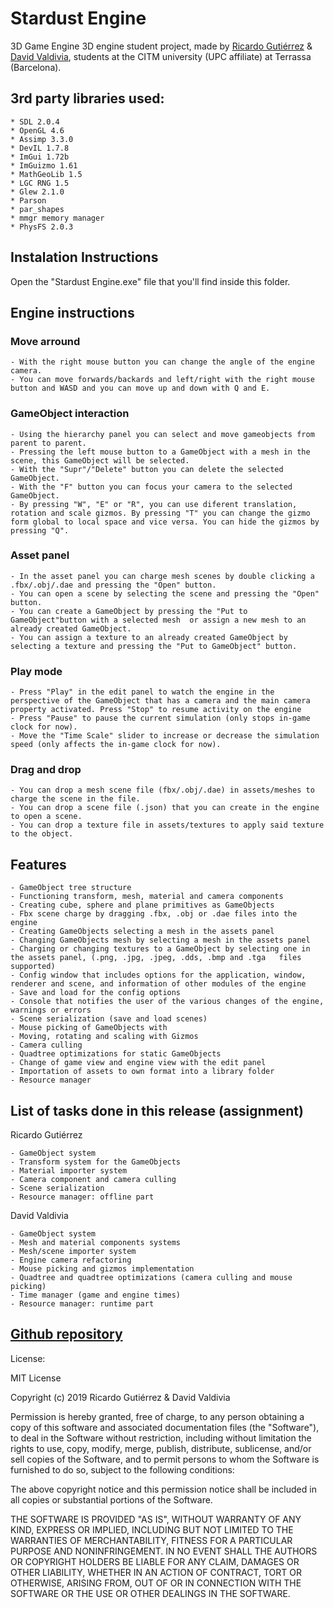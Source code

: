 # Stardust Engine
 3D Game Engine
3D engine student project, made by [Ricardo Gutiérrez](https://twitter.com/reRikarudo) & [David Valdivia](https://twitter.com/ValdiviaDev), students at the CITM university (UPC affiliate) at Terrassa (Barcelona).

## 3rd party libraries used:
	
	* SDL 2.0.4
	* OpenGL 4.6
	* Assimp 3.3.0
	* DevIL 1.7.8
	* ImGui 1.72b
	* ImGuizmo 1.61
	* MathGeoLib 1.5
	* LGC RNG 1.5
	* Glew 2.1.0
	* Parson
	* par_shapes
	* mmgr memory manager
	* PhysFS 2.0.3

## Instalation Instructions
Open the "Stardust Engine.exe" file that you'll find inside this folder.

## Engine instructions

  ### Move arround
  	- With the right mouse button you can change the angle of the engine camera.
	- You can move forwards/backards and left/right with the right mouse button and WASD and you can move up and down with Q and E.
	
  ### GameObject interaction
  	- Using the hierarchy panel you can select and move gameobjects from parent to parent.
	- Pressing the left mouse button to a GameObject with a mesh in the scene, this GameObject will be selected.
	- With the "Supr"/"Delete" button you can delete the selected GameObject.
	- With the "F" button you can focus your camera to the selected GameObject.
	- By pressing "W", "E" or "R", you can use diferent translation, rotation and scale gizmos. By pressing "T" you can change the gizmo form global to local space and vice versa. You can hide the gizmos by pressing "Q".

  ### Asset panel
  	- In the asset panel you can charge mesh scenes by double clicking a .fbx/.obj/.dae and pressing the "Open" button.
	- You can open a scene by selecting the scene and pressing the "Open" button.
	- You can create a GameObject by pressing the "Put to GameObject"button with a selected mesh  or assign a new mesh to an already created GameObject.
	- You can assign a texture to an already created GameObject by selecting a texture and pressing the "Put to GameObject" button.

  ### Play mode
  	- Press "Play" in the edit panel to watch the engine in the perspective of the GameObject that has a camera and the main camera property activated. Press "Stop" to resume activity on the engine
	- Press "Pause" to pause the current simulation (only stops in-game clock for now).
	- Move the "Time Scale" slider to increase or decrease the simulation speed (only affects the in-game clock for now).

  ### Drag and drop
  	- You can drop a mesh scene file (fbx/.obj/.dae) in assets/meshes to charge the scene in the file.
	- You can drop a scene file (.json) that you can create in the engine to open a scene.
	- You can drop a texture file in assets/textures to apply said texture to the object.

## Features
	- GameObject tree structure
	- Functioning transform, mesh, material and camera components
	- Creating cube, sphere and plane primitives as GameObjects
	- Fbx scene charge by dragging .fbx, .obj or .dae files into the engine
	- Creating GameObjects selecting a mesh in the assets panel
	- Changing GameObjects mesh by selecting a mesh in the assets panel
	- Charging or changing textures to a GameObject by selecting one in the assets panel, (.png, .jpg, .jpeg, .dds, .bmp and .tga 	files supported)
	- Config window that includes options for the application, window, renderer and scene, and information of other modules of the engine
	- Save and load for the config options
	- Console that notifies the user of the various changes of the engine, warnings or errors
	- Scene serialization (save and load scenes)
	- Mouse picking of GameObjects with
	- Moving, rotating and scaling with Gizmos
	- Camera culling
	- Quadtree optimizations for static GameObjects
	- Change of game view and engine view with the edit panel
	- Importation of assets to own format into a library folder
	- Resource manager
	

## List of tasks done in this release (assignment)
Ricardo Gutiérrez
	
	- GameObject system
	- Transform system for the GameObjects
	- Material importer system
	- Camera component and camera culling
	- Scene serialization
	- Resource manager: offline part

David Valdivia

	- GameObject system
	- Mesh and material components systems
	- Mesh/scene importer system
	- Engine camera refactoring
	- Mouse picking and gizmos implementation
	- Quadtree and quadtree optimizations (camera culling and mouse picking)
	- Time manager (game and engine times)
	- Resource manager: runtime part


## [Github repository](https://github.com/ValdiviaDev/Stardust-Engine)

License:

MIT License

Copyright (c) 2019 Ricardo Gutiérrez & David Valdivia

Permission is hereby granted, free of charge, to any person obtaining a copy
of this software and associated documentation files (the "Software"), to deal
in the Software without restriction, including without limitation the rights
to use, copy, modify, merge, publish, distribute, sublicense, and/or sell
copies of the Software, and to permit persons to whom the Software is
furnished to do so, subject to the following conditions:

The above copyright notice and this permission notice shall be included in all
copies or substantial portions of the Software.

THE SOFTWARE IS PROVIDED "AS IS", WITHOUT WARRANTY OF ANY KIND, EXPRESS OR
IMPLIED, INCLUDING BUT NOT LIMITED TO THE WARRANTIES OF MERCHANTABILITY,
FITNESS FOR A PARTICULAR PURPOSE AND NONINFRINGEMENT. IN NO EVENT SHALL THE
AUTHORS OR COPYRIGHT HOLDERS BE LIABLE FOR ANY CLAIM, DAMAGES OR OTHER
LIABILITY, WHETHER IN AN ACTION OF CONTRACT, TORT OR OTHERWISE, ARISING FROM,
OUT OF OR IN CONNECTION WITH THE SOFTWARE OR THE USE OR OTHER DEALINGS IN THE
SOFTWARE.
  

